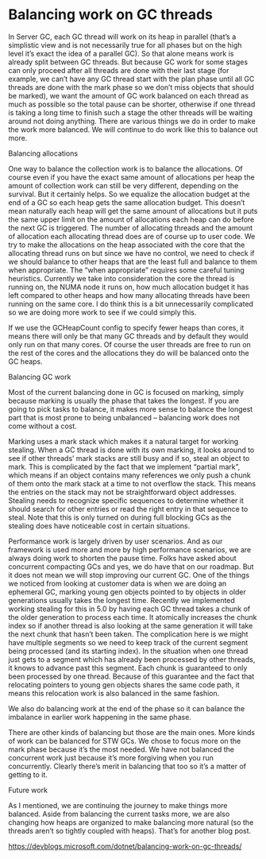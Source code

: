 <h1>Balancing work on GC threads</h1>

In Server GC, each GC thread will work on its heap in parallel (that’s a simplistic view and is not necessarily true for all phases but on the high level it’s exact the idea of a parallel GC). So that alone means work is already split between GC threads. But because GC work for some stages can only proceed after all threads are done with their last stage (for example, we can’t have any GC thread start with the plan phase until all GC threads are done with the mark phase so we don’t miss objects that should be marked), we want the amount of GC work balanced on each thread as much as possible so the total pause can be shorter, otherwise if one thread is taking a long time to finish such a stage the other threads will be waiting around not doing anything. There are various things we do in order to make the work more balanced. We will continue to do work like this to balance out more.

Balancing allocations

One way to balance the collection work is to balance the allocations. Of course even if you have the exact same amount of allocations per heap the amount of collection work can still be very different, depending on the survival. But it certainly helps. So we equalize the allocation budget at the end of a GC so each heap gets the same allocation budget. This doesn’t mean naturally each heap will get the same amount of allocations but it puts the same upper limit on the amount of allocations each heap can do before the next GC is triggered. The number of allocating threads and the amount of allocation each allocating thread does are of course up to user code. We try to make the allocations on the heap associated with the core that the allocating thread runs on but since we have no control, we need to check if we should balance to other heaps that are the least full and balance to them when appropriate. The “when appropriate” requires some careful tuning heuristics. Currently we take into consideration the core the thread is running on, the NUMA node it runs on, how much allocation budget it has left compared to other heaps and how many allocating threads have been running on the same core. I do think this is a bit unnecessarily complicated so we are doing more work to see if we could simply this.

If we use the GCHeapCount config to specify fewer heaps than cores, it means there will only be that many GC threads and by default they would only run on that many cores. Of course the user threads are free to run on the rest of the cores and the allocations they do will be balanced onto the GC heaps.

Balancing GC work

Most of the current balancing done in GC is focused on marking, simply because marking is usually the phase that takes the longest. If you are going to pick tasks to balance, it makes more sense to balance the longest part that is most prone to being unbalanced – balancing work does not come without a cost.

Marking uses a mark stack which makes it a natural target for working stealing. When a GC thread is done with its own marking, it looks around to see if other threads’ mark stacks are still busy and if so, steal an object to mark. This is complicated by the fact that we implement “partial mark”, which means if an object contains many references we only push a chunk of them onto the mark stack at a time to not overflow the stack. This means the entries on the stack may not be straightforward object addresses. Stealing needs to recognize specific sequences to determine whether it should search for other entries or read the right entry in that sequence to steal. Note that this is only turned on during full blocking GCs as the stealing does have noticeable cost in certain situations.

Performance work is largely driven by user scenarios. And as our framework is used more and more by high performance scenarios, we are always doing work to shorten the pause time. Folks have asked about concurrent compacting GCs and yes, we do have that on our roadmap. But it does not mean we will stop improving our current GC. One of the things we noticed from looking at customer data is when we are doing an ephemeral GC, marking young gen objects pointed to by objects in older generations usually takes the longest time. Recently we implemented working stealing for this in 5.0 by having each GC thread takes a chunk of the older generation to process each time. It atomically increases the chunk index so if another thread is also looking at the same generation it will take the next chunk that hasn’t been taken. The complication here is we might have multiple segments so we need to keep track of the current segment being processed (and its starting index). In the situation when one thread just gets to a segment which has already been processed by other threads, it knows to advance past this segment. Each chunk is guaranteed to only been processed by one thread. Because of this guarantee and the fact that relocating pointers to young gen objects shares the same code path, it means this relocation work is also balanced in the same fashion.

We also do balancing work at the end of the phase so it can balance the imbalance in earlier work happening in the same phase.

There are other kinds of balancing but those are the main ones. More kinds of work can be balanced for STW GCs. We chose to focus more on the mark phase because it’s the most needed. We have not balanced the concurrent work just because it’s more forgiving when you run concurrently. Clearly there’s merit in balancing that too so it’s a matter of getting to it.

Future work

As I mentioned, we are continuing the journey to make things more balanced. Aside from balancing the current tasks more, we are also changing how heaps are organized to make balancing more natural (so the threads aren’t so tightly coupled with heaps). That’s for another blog post.

https://devblogs.microsoft.com/dotnet/balancing-work-on-gc-threads/